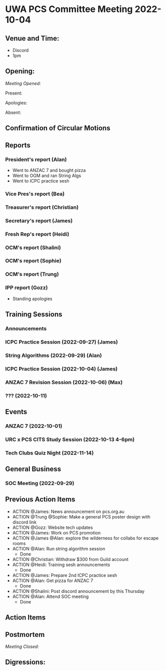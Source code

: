 # UWA PCS Committee Meeting 2022-10-04

## Venue and Time:

- Discord
- 1pm

## Opening:

_Meeting Opened:_

Present:

Apologies:

Absent:

## Confirmation of Circular Motions

## Reports

### President's report (Alan)

- Went to ANZAC 7 and bought pizza
- Went to OGM and ran String Algs
- Went to ICPC practice sesh

### Vice Pres's report (Bea)

### Treasurer's report (Christian)

### Secretary's report (James)

### Fresh Rep's report (Heidi)

### OCM's report (Shalini)

### OCM's report (Sophie)

### OCM's report (Trung)

### IPP report (Gozz)

- Standing apologies

## Training Sessions

### Announcements

### ICPC Practice Session (2022-09-27) (James)

### String Algorithms (2022-09-29) (Alan)

### ICPC Practice Session (2022-10-04) (James)

### ANZAC 7 Revision Session (2022-10-06) (Max)

### ??? (2022-10-11)

## Events

### ANZAC 7 (2022-10-01)

### URC x PCS CITS Study Session (2022-10-13 4-6pm)

### Tech Clubs Quiz Night (2022-11-14)

## General Business

### SOC Meeting (2022-09-29)

## Previous Action Items

- ACTION @James: News announcement on pcs.org.au
- ACTION @Trung @Sophie: Make a general PCS poster design with discord link
- ACTION @Gozz: Website tech updates
- ACTION @James: Work on PCS promotion
- ACTION @James @Alan: explore the wilderness for collabs for escape rooms
- ACTION @Alan: Run string algorithm session
  - Done
- ACTION @Christian: Withdraw $300 from Guild account
- ACTION @Heidi: Training sesh announcements
  - Done
- ACTION @James: Prepare 2nd ICPC practice sesh
- ACTION @Alan: Get pizza for ANZAC 7
  - Done
- ACTION @Shalini: Post discord announcement by this Thursday
- ACTION @Alan: Attend SOC meeting
  - Done

## Action Items

## Postmortem

_Meeting Closed:_

## Digressions:
